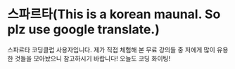 # 스파르타(This is a korean maunal. So plz use google translate.)
스파르타 코딩클럽 사용자입니다. 제가 직접 체험해 본 무료 강의들 중 저에게 많이 유용한 것들을 모아놨으니 참고하시기 바랍니다!
오늘도 코딩 화이팅!
